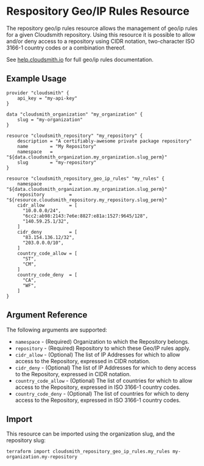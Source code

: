 # Respository Geo/IP Rules Resource

The repository geo/ip rules resource allows the management of geo/ip rules for a given Cloudsmith repository. Using this resource it is possible to allow and/or deny access to a repository using CIDR notation, two-character ISO 3166-1 country codes or a combination thereof.

See [help.cloudsmith.io](https://help.cloudsmith.io/docs/geoip-restriction) for full geo/ip rules documentation.

## Example Usage

```hcl
provider "cloudsmith" {
    api_key = "my-api-key"
}

data "cloudsmith_organization" "my_organization" {
    slug = "my-organization"
}

resource "cloudsmith_repository" "my_repository" {
    description = "A certifiably-awesome private package repository"
    name        = "My Repository"
    namespace   = "${data.cloudsmith_organization.my_organization.slug_perm}"
    slug        = "my-repository"
}

resource "cloudsmith_repository_geo_ip_rules" "my_rules" {
    namespace          = "${data.cloudsmith_organization.my_organization.slug_perm}"
    repository         = "${resource.cloudsmith_repository.my_repository.slug_perm}"
    cidr_allow         = [
      "10.0.0.0/24",
      "6cc2:ab98:2143:7e6e:8827:e81a:1527:9645/128",
      "140.59.25.1/32",
    ]
    cidr_deny          = [
      "83.154.136.12/32",
      "203.0.0.0/10",
    ]
    country_code_allow = [
      "ST",
      "CM",
    ]
    country_code_deny  = [
      "CA",
      "WF",
    ]
}
```

## Argument Reference

The following arguments are supported:

* `namespace` - (Required) Organization to which the Repository belongs.
* `repository` - (Required) Repository to which these Geo/IP rules apply.
* `cidr_allow` - (Optional) The list of IP Addresses for which to allow access to the Repository, expressed in CIDR notation.
* `cidr_deny` - (Optional) The list of IP Addresses for which to deny access to the Repository, expressed in CIDR notation.
* `country_code_allow` - (Optional) The list of countries for which to allow access to the Repository, expressed in ISO 3166-1 country codes.
* `country_code_deny` - (Optional) The list of countries for which to deny access to the Repository, expressed in ISO 3166-1 country codes.

## Import

This resource can be imported using the organization slug, and the repository slug:

```shell
terraform import cloudsmith_repository_geo_ip_rules.my_rules my-organization.my-repository
```
